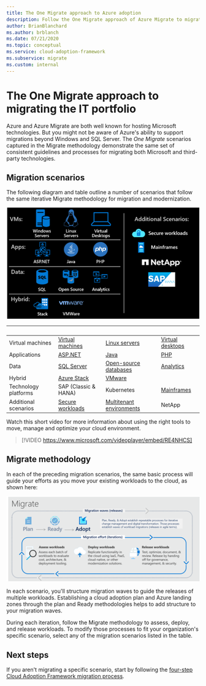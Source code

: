```yaml
---
title: The One Migrate approach to Azure adoption
description: Follow the One Migrate approach of Azure Migrate to migrate and modernize entire IT portfolios.
author: BrianBlanchard
ms.author: brblanch
ms.date: 07/21/2020
ms.topic: conceptual
ms.service: cloud-adoption-framework
ms.subservice: migrate
ms.custom: internal
---
```


# The One Migrate approach to migrating the IT portfolio

Azure and Azure Migrate are both well known for hosting Microsoft technologies. But you might not be aware of Azure's ability to support migrations beyond Windows and SQL Server. The *One Migrate* scenarios captured in the Migrate methodology demonstrate the same set of consistent guidelines and processes for migrating both Microsoft and third-party technologies.

## Migration scenarios

The following diagram and table outline a number of scenarios that follow the same iterative Migrate methodology for migration and modernization.

![Diagram of the Cloud Adoption Framework migration model showing the virtual machines, applications, data, and hybrid resources you will need.](../_images/migrate/one-migrate.png)

| <span title="Scenario">&nbsp;</span> | <span title="Column 2">&nbsp;</span> | <span title="Column 3">&nbsp;</span> | <span title="Column 4">&nbsp;</span> |
|--|---------|---------|---------|
| Virtual machines | [Virtual machines](../migrate/azure-best-practices/contoso-migration-rehost-vm.md) | [Linux servers](../migrate/azure-best-practices/contoso-migration-rehost-linux-vm.md) | [Virtual desktops](./wvd/index.md) |
| Applications | [ASP.NET](../migrate/azure-best-practices/contoso-migration-refactor-web-app-sql.md) | [Java](/azure/java/migration-overview?toc=/azure/cloud-adoption-framework/toc.json&bc=/azure/cloud-adoption-framework/_bread/toc.json) | [PHP](../migrate/azure-best-practices/contoso-migration-refactor-linux-app-service-mysql.md) |
| Data | [SQL Server](../migrate/azure-best-practices/contoso-migration-rehost-vm-sql-managed-instance.md) | [Open-source databases](../migrate/azure-best-practices/sql-migration.md) | [Analytics](../migrate/azure-best-practices/analytics/analytics-solutions-overview.md) |
| Hybrid | [Azure Stack](./azure-stack/index.md) | [VMware](../migrate/azure-best-practices/vmware-host.md) | |
| Technology platforms | SAP (Classic & HANA) | Kubernetes | [Mainframes](../infrastructure/mainframe-migration/index.md) |
| Additional scenarios | [Secure workloads](../migrate/azure-best-practices/migrate-best-practices-security-management.md) | [Multitenant environments](/azure/lighthouse/how-to/migration-at-scale?bc=/azure/cloud-adoption-framework/_bread/toc.json&toc=/azure/cloud-adoption-framework/toc.json) | NetApp |

Watch this short video for more information about using the right tools to move, manage and optimize your cloud environment.

<!-- markdownlint-disable MD034 -->

> [!VIDEO https://www.microsoft.com/videoplayer/embed/RE4NHCS]

<!-- markdownlint-enable MD034 -->

## Migrate methodology

In each of the preceding migration scenarios, the same basic process will guide your efforts as you move your existing workloads to the cloud, as shown here:

![Diagram of the Cloud Adoption Framework migration model showing the Migration waves and the Migration effort.](../_images/migrate/methodology.png)

In each scenario, you'll structure migration waves to guide the releases of multiple workloads. Establishing a cloud adoption plan and Azure landing zones through the plan and Ready methodologies helps to add structure to your migration waves.

During each iteration, follow the Migrate methodology to assess, deploy, and release workloads. To modify those processes to fit your organization's specific scenario, select any of the migration scenarios listed in the table.

## Next steps

If you aren't migrating a specific scenario, start by following the [four-step Cloud Adoption Framework migration process](../migrate/index.md).
